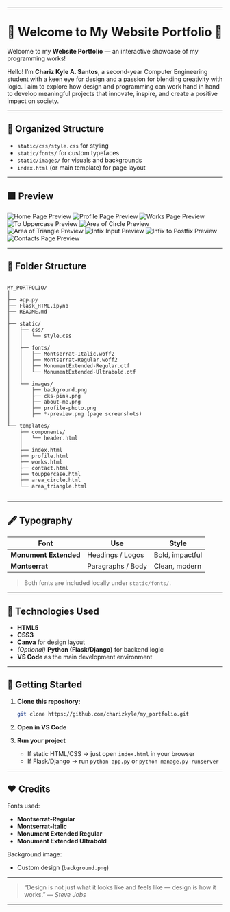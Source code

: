 
---

# 💜 Welcome to My Website Portfolio 🩷

Welcome to my **Website Portfolio** — an interactive showcase of my programming works!

Hello! I’m **Chariz Kyle A. Santos**, a second-year Computer Engineering student with a keen eye for design and a passion for blending creativity with logic. I aim to explore how design and programming can work hand in hand to develop meaningful projects that innovate, inspire, and create a positive impact on society.

---

## 🧭 Organized Structure  
- `static/css/style.css` for styling  
- `static/fonts/` for custom typefaces  
- `static/images/` for visuals and backgrounds  
- `index.html` (or main template) for page layout  

---

## 🟪 Preview
  
![Home Page Preview](static/images/home-page-preview.png)
![Profile Page Preview](static/images/profile-page-preview.png)
![Works Page Preview](static/images/works-page-preview.png)
![To Uppercase Preview](static/images/touppercase-preview.png)
![Area of Circle Preview](static/images/area-circle-preview.png)
![Area of Triangle Preview](static/images/area-triangle-preview.png)
![Infix Input Preview](static/images/infix-input-preview.png)
![Infix to Postfix Preview](static/images/infix-postfix-preview.png)
![Contacts Page Preview](static/images/contact-page-preview.png)

---

## 🧩 Folder Structure

```

MY_PORTFOLIO/
│
├── app.py
├── Flask_HTML.ipynb
├── README.md
│
├── static/
│   ├── css/
│   │   └── style.css
│   │
│   ├── fonts/
│   │   ├── Montserrat-Italic.woff2
│   │   ├── Montserrat-Regular.woff2
│   │   ├── MonumentExtended-Regular.otf
│   │   └── MonumentExtended-Ultrabold.otf
│   │
│   └── images/
│       ├── background.png
│       ├── cks-pink.png
│       ├── about-me.png
│       ├── profile-photo.png
│       ├── *-preview.png (page screenshots)
│
└── templates/
    ├── components/
    │   └── header.html
    │
    ├── index.html
    ├── profile.html
    ├── works.html
    ├── contact.html
    ├── touppercase.html
    ├── area_circle.html
    └── area_triangle.html


```

---

## 🖋️ Typography

| Font | Use | Style |
|------|------|-------|
| **Monument Extended** | Headings / Logos | Bold, impactful |
| **Montserrat** | Paragraphs / Body | Clean, modern |

> Both fonts are included locally under `static/fonts/`.

---

## 🧠 Technologies Used

- **HTML5**
- **CSS3**
- **Canva** for design layout
- *(Optional)* **Python (Flask/Django)** for backend logic  
- **VS Code** as the main development environment

---

## 🚀 Getting Started

1. **Clone this repository:**
   ```bash
   git clone https://github.com/charizkyle/my_portfolio.git
    ```

2. **Open in VS Code**
3. **Run your project**

   * If static HTML/CSS → just open `index.html` in your browser
   * If Flask/Django → run `python app.py` or `python manage.py runserver`

---

## ❤️ Credits

Fonts used:

* **Montserrat-Regular**
* **Montserrat-Italic**
* **Monument Extended Regular**
* **Monument Extended Ultrabold**


Background image:

* Custom design (`background.png`)

---

> “Design is not just what it looks like and feels like — design is how it works.”
> — *Steve Jobs*

---

```
